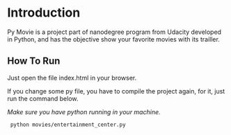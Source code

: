 # Introduction
Py Movie is a project part of nanodegree program from Udacity developed in Python, and has the objective show your favorite movies with its trailler.

## How To Run

Just open the file index.html in your browser.

If you change some py file, you have to compile the project again, for it, just run the command below.

*Make sure you have python running in your machine.*
```szh
 python movies/entertainment_center.py
```